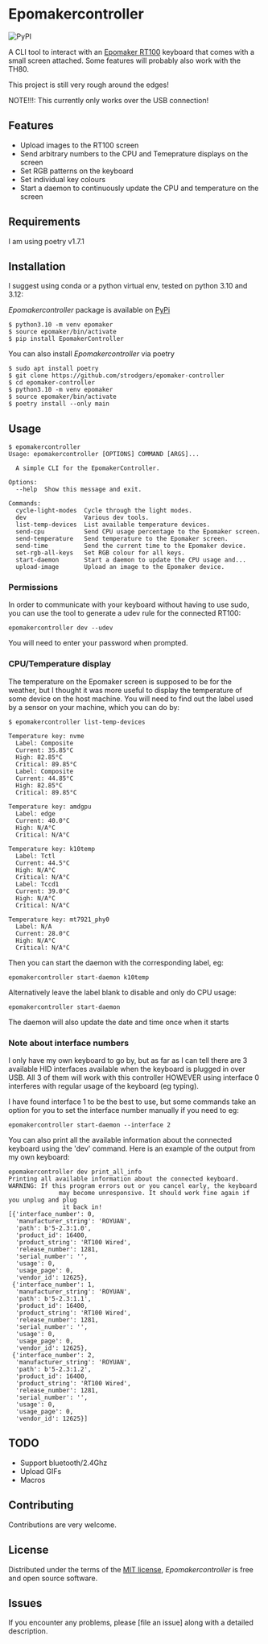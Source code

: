 # Epomakercontroller
![PyPI](https://img.shields.io/pypi/v/EpomakerController.svg)

A CLI tool to interact with an [Epomaker RT100](https://epomaker.com/products/epomaker-rt100) keyboard that comes with a small screen attached. Some features will probably also work with the TH80.

This project is still very rough around the edges!

NOTE!!!: This currently only works over the USB connection!

## Features

- Upload images to the RT100 screen
- Send arbitrary numbers to the CPU and Temeprature displays on the screen
- Set RGB patterns on the keyboard
- Set individual key colours
- Start a daemon to continuously update the CPU and temperature on the screen

## Requirements

I am using poetry v1.7.1

## Installation
I suggest using conda or a python virtual env, tested on python 3.10 and 3.12:

_Epomakercontroller_ package is available on [PyPi](https://pypi.org/project/EpomakerController/)

```console
$ python3.10 -m venv epomaker
$ source epomaker/bin/activate
$ pip install EpomakerController
```

You can also install _Epomakercontroller_ via poetry

```console
$ sudo apt install poetry
$ git clone https://github.com/strodgers/epomaker-controller
$ cd epomaker-controller
$ python3.10 -m venv epomaker
$ source epomaker/bin/activate
$ poetry install --only main
```

## Usage

```console
$ epomakercontroller
Usage: epomakercontroller [OPTIONS] COMMAND [ARGS]...

  A simple CLI for the EpomakerController.

Options:
  --help  Show this message and exit.

Commands:
  cycle-light-modes  Cycle through the light modes.
  dev                Various dev tools.
  list-temp-devices  List available temperature devices.
  send-cpu           Send CPU usage percentage to the Epomaker screen.
  send-temperature   Send temperature to the Epomaker screen.
  send-time          Send the current time to the Epomaker device.
  set-rgb-all-keys   Set RGB colour for all keys.
  start-daemon       Start a daemon to update the CPU usage and...
  upload-image       Upload an image to the Epomaker device.
```

### Permissions
In order to communicate with your keyboard without having to use sudo, you can
use the tool to generate a udev rule for the connected RT100:
```console
epomakercontroller dev --udev
```
You will need to enter your password when prompted.

### CPU/Temperature display
The temperature on the Epomaker screen is supposed to be for the weather, but I thought it was more
useful to display the temperature of some device on the host machine. You will need to find out
the label used by a sensor on your machine, which you can do by:
```console
$ epomakercontroller list-temp-devices

Temperature key: nvme
  Label: Composite
  Current: 35.85°C
  High: 82.85°C
  Critical: 89.85°C
  Label: Composite
  Current: 44.85°C
  High: 82.85°C
  Critical: 89.85°C

Temperature key: amdgpu
  Label: edge
  Current: 40.0°C
  High: N/A°C
  Critical: N/A°C

Temperature key: k10temp
  Label: Tctl
  Current: 44.5°C
  High: N/A°C
  Critical: N/A°C
  Label: Tccd1
  Current: 39.0°C
  High: N/A°C
  Critical: N/A°C

Temperature key: mt7921_phy0
  Label: N/A
  Current: 28.0°C
  High: N/A°C
  Critical: N/A°C
```

Then you can start the daemon with the corresponding label, eg:
```console
epomakercontroller start-daemon k10temp
```

Alternatively leave the label blank to disable and only do CPU usage:
```console
epomakercontroller start-daemon
```

The daemon will also update the date and time once when it starts

### Note about interface numbers

I only have my own keyboard to go by, but as far as I can tell there are 3 available HID
interfaces available when the keyboard is plugged in over USB. All 3 of them will work with
this controller HOWEVER using interface 0 interferes with regular usage of the keyboard (eg typing).

I have found interface 1 to be the best to use, but some commands take an option for you to set the
interface number manually if you need to eg:
```console
epomakercontroller start-daemon --interface 2
```

You can also print all the available information about the connected keyboard using the 'dev'
command. Here is an example of the output from my own keyboard:
```console
epomakercontroller dev print_all_info
Printing all available information about the connected keyboard.
WARNING: If this program errors out or you cancel early, the keyboard
              may become unresponsive. It should work fine again if you unplug and plug
               it back in!
[{'interface_number': 0,
  'manufacturer_string': 'ROYUAN',
  'path': b'5-2.3:1.0',
  'product_id': 16400,
  'product_string': 'RT100 Wired',
  'release_number': 1281,
  'serial_number': '',
  'usage': 0,
  'usage_page': 0,
  'vendor_id': 12625},
 {'interface_number': 1,
  'manufacturer_string': 'ROYUAN',
  'path': b'5-2.3:1.1',
  'product_id': 16400,
  'product_string': 'RT100 Wired',
  'release_number': 1281,
  'serial_number': '',
  'usage': 0,
  'usage_page': 0,
  'vendor_id': 12625},
 {'interface_number': 2,
  'manufacturer_string': 'ROYUAN',
  'path': b'5-2.3:1.2',
  'product_id': 16400,
  'product_string': 'RT100 Wired',
  'release_number': 1281,
  'serial_number': '',
  'usage': 0,
  'usage_page': 0,
  'vendor_id': 12625}]
```

## TODO
- Support bluetooth/2.4Ghz
- Upload GIFs
- Macros

## Contributing

Contributions are very welcome.

## License

Distributed under the terms of the [MIT license][license],
_Epomakercontroller_ is free and open source software.

## Issues

If you encounter any problems,
please [file an issue] along with a detailed description.

<!-- github-only -->

[license]: https://github.com/imp3ga/EpomakerController/blob/main/LICENSE
[contributor guide]: https://github.com/imp3ga/EpomakerController/blob/main/CONTRIBUTING.md
[command-line reference]: https://EpomakerController.readthedocs.io/en/latest/usage.html
